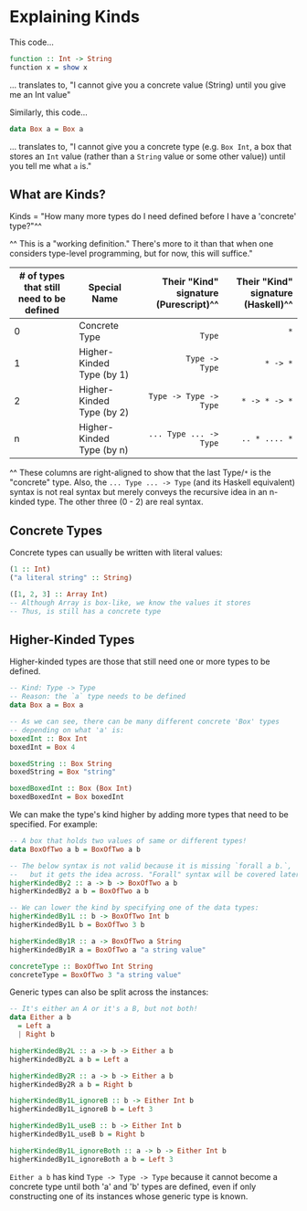 # Explaining Kinds

This code...
```purescript
function :: Int -> String
function x = show x
```
... translates to, "I cannot give you a concrete value (String) until you give me an Int value"

Similarly, this code...
```purescript
data Box a = Box a
```
... translates to, "I cannot give you a concrete type (e.g. `Box Int`, a box that stores an `Int` value (rather than a `String` value or some other value)) until you tell me what `a` is."

## What are Kinds?

Kinds = "How many more types do I need defined before I have a 'concrete' type?"^^

^^ This is a "working definition." There's more to it than that when one considers type-level programming, but for now, this will suffice."

| # of types that still need to be defined | Special Name | Their "Kind" signature (Purescript)^^ | Their "Kind" signature (Haskell)^^
| - | - | -: | -: |
| 0 | Concrete Type             | `                Type` | `          *`
| 1 | Higher-Kinded Type (by 1) | `        Type -> Type` | `     * -> *`
| 2 | Higher-Kinded Type (by 2) | `Type -> Type -> Type` | `* -> * -> *`
| n | Higher-Kinded Type (by n) | `... Type ... -> Type` | `.. * .... *`

^^ These columns are right-aligned to show that the last Type/`*` is the "concrete" type. Also, the `... Type ... -> Type` (and its Haskell equivalent) syntax is not real syntax but merely conveys the recursive idea in an n-kinded type. The other three (0 - 2) are real syntax.

## Concrete Types

Concrete types can usually be written with literal values:
```purescript
(1 :: Int)
("a literal string" :: String)

([1, 2, 3] :: Array Int)
-- Although Array is box-like, we know the values it stores
-- Thus, is still has a concrete type
```

## Higher-Kinded Types

Higher-kinded types are those that still need one or more types to be defined.
```purescript
-- Kind: Type -> Type
-- Reason: the `a` type needs to be defined
data Box a = Box a

-- As we can see, there can be many different concrete 'Box' types
-- depending on what 'a' is:
boxedInt :: Box Int
boxedInt = Box 4

boxedString :: Box String
boxedString = Box "string"

boxedBoxedInt :: Box (Box Int)
boxedBoxedInt = Box boxedInt
```
We can make the type's kind higher by adding more types that need to be specified. For example:
```purescript
-- A box that holds two values of same or different types!
data BoxOfTwo a b = BoxOfTwo a b

-- The below syntax is not valid because it is missing `forall a b.`,
--   but it gets the idea across. "Forall" syntax will be covered later.
higherKindedBy2 :: a -> b -> BoxOfTwo a b
higherKindedBy2 a b = BoxOfTwo a b

-- We can lower the kind by specifying one of the data types:
higherKindedBy1L :: b -> BoxOfTwo Int b
higherKindedBy1L b = BoxOfTwo 3 b

higherKindedBy1R :: a -> BoxOfTwo a String
higherKindedBy1R a = BoxOfTwo a "a string value"

concreteType :: BoxOfTwo Int String
concreteType = BoxOfTwo 3 "a string value"
```
Generic types can also be split across the instances:
```purescript
-- It's either an A or it's a B, but not both!
data Either a b
  = Left a
  | Right b

higherKindedBy2L :: a -> b -> Either a b
higherKindedBy2L a b = Left a

higherKindedBy2R :: a -> b -> Either a b
higherKindedBy2R a b = Right b

higherKindedBy1L_ignoreB :: b -> Either Int b
higherKindedBy1L_ignoreB b = Left 3

higherKindedBy1L_useB :: b -> Either Int b
higherKindedBy1L_useB b = Right b

higherKindedBy1L_ignoreBoth :: a -> b -> Either Int b
higherKindedBy1L_ignoreBoth a b = Left 3
```
`Either a b` has kind `Type -> Type -> Type` because it cannot become a concrete type until both 'a' and 'b' types are defined, even if only constructing one of its instances whose generic type is known.
